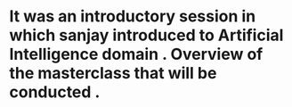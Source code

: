 # It was an introductory session in which sanjay introduced to Artificial Intelligence domain . Overview of the masterclass that will be conducted .


